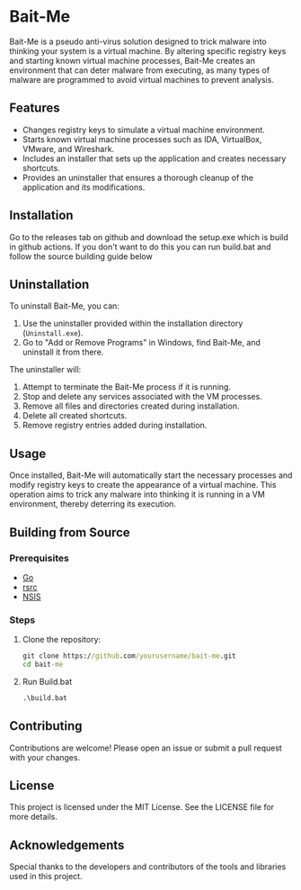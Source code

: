 # Bait-Me

Bait-Me is a pseudo anti-virus solution designed to trick malware into thinking your system is a virtual machine. By altering specific registry keys and starting known virtual machine processes, Bait-Me creates an environment that can deter malware from executing, as many types of malware are programmed to avoid virtual machines to prevent analysis.

## Features

- Changes registry keys to simulate a virtual machine environment.
- Starts known virtual machine processes such as IDA, VirtualBox, VMware, and Wireshark.
- Includes an installer that sets up the application and creates necessary shortcuts.
- Provides an uninstaller that ensures a thorough cleanup of the application and its modifications.

## Installation

Go to the releases tab on github and download the setup.exe which is build in github actions. If you don't want to do this you can run build.bat and follow the source building guide below

## Uninstallation

To uninstall Bait-Me, you can:

1. Use the uninstaller provided within the installation directory (`Uninstall.exe`).
2. Go to "Add or Remove Programs" in Windows, find Bait-Me, and uninstall it from there.

The uninstaller will:

1. Attempt to terminate the Bait-Me process if it is running.
2. Stop and delete any services associated with the VM processes.
3. Remove all files and directories created during installation.
4. Delete all created shortcuts.
5. Remove registry entries added during installation.

## Usage

Once installed, Bait-Me will automatically start the necessary processes and modify registry keys to create the appearance of a virtual machine. This operation aims to trick any malware into thinking it is running in a VM environment, thereby deterring its execution.

## Building from Source

### Prerequisites

- [Go](https://golang.org/dl/)
- [rsrc](https://github.com/akavel/rsrc)
- [NSIS](https://nsis.sourceforge.io/Download)

### Steps

1. Clone the repository:
    ```bat
    git clone https://github.com/yourusername/bait-me.git
    cd bait-me
    ```

2. Run Build.bat
    ```bat
    .\build.bat
    ```

## Contributing

Contributions are welcome! Please open an issue or submit a pull request with your changes.

## License

This project is licensed under the MIT License. See the LICENSE file for more details.

## Acknowledgements

Special thanks to the developers and contributors of the tools and libraries used in this project.
